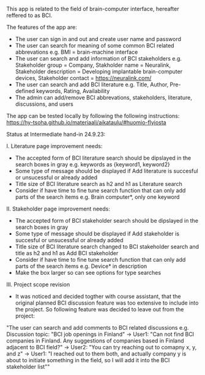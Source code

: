 
This app is related to the field of brain-computer interface, hereafter reffered to as BCI. 

The features of the app are:

- The user can sign in and out and create user name and password
- The user can search for meaning of some common BCI related abbrevations e.g. BMI = brain-machine interface
- The user can search and add information of BCI stakeholders e.g. Stakeholder group = Company, Stakholder name = Neuralink, Stakeholder description = Developing implantable brain-computer devices, Stakeholder contact = https://neuralink.com/
- The user can search and add BCI literature e.g. Title, Author, Pre-defined keywords, Rating, Availability
- The admin can add/remove BCI abbrevations, stakeholders, literature, discussions, and users

The app can be tested locally by following the following instructions: https://hy-tsoha.github.io/materiaali/aikataulu/#huomio-flyiosta

Status at Intermediate hand-in 24.9.23:

I. Literature page improvement needs:
- The accepted form of BCI literature search should be dipslayed in the search boxes in gray e.g. keywords as {keyword1, keyword2}
- Some type of message should be displayed if Add literature is succesful or unsucessful or already added
- Title size of BCI literature search as h2 and h1 as Literature search
- Consider if have time to fine tune search function that can only add parts of the search items e.g. Brain computer*, only one keyword

II. Stakeholder  page improvement needs:
- The accepted form of BCI stakeholder search should be dipslayed in the search boxes in gray
- Some type of message should be displayed if Add stakeholder is succesful or unsucessful or already added
- Title size of BCI literature search changed to BCI stakeholder search and title as h2 and h1 as Add BCI stakeholder 
- Consider if have time to fine tune search function that can only add parts of the search items e.g. Device* in description
- Make the box larger so can see options for type searches

III. Project scope revision
- It was noticed and decided togther with course assistant, that the original planned BCI discussion feature was too extensive to include into the project. So following feature was decided to leave out from the project:

"The user can search and add comments to BCI related discussions e.g. Discussion topic: "BCI job openings in Finland" -> User1: "Can not find BCI companies in Finland. Any suggestions of companies based in Finland adjacent to BCI field?" -> User2: "You can try reaching out to comapny x, y, and z" -> User1: "I reached out to them both, and actually company y is about to initiate something in the field, so I will add it into the BCI stakeholder list""
